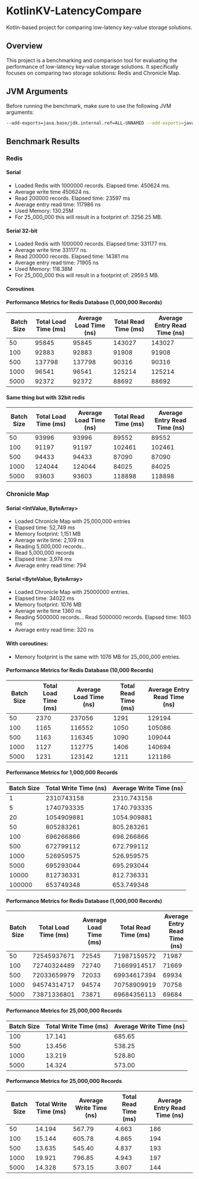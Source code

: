 # KotlinKV-LatencyCompare

Kotlin-based project for comparing low-latency key-value storage solutions.

## Overview

This project is a benchmarking and comparison tool for evaluating the performance of low-latency key-value storage solutions. It specifically focuses on comparing two storage solutions: Redis and Chronicle Map.

## JVM Arguments

Before running the benchmark, make sure to use the following JVM arguments:

```bash
--add-exports=java.base/jdk.internal.ref=ALL-UNNAMED --add-exports=java.base/sun.nio.ch=ALL-UNNAMED --add-exports=jdk.unsupported/sun.misc=ALL-UNNAMED --add-exports=jdk.compiler/com.sun.tools.javac.file=ALL-UNNAMED --add-opens=jdk.compiler/com.sun.tools.javac=ALL-UNNAMED --add-opens=java.base/java.lang=ALL-UNNAMED --add-opens=java.base/java.lang.reflect=ALL-UNNAMED --add-opens=java.base/java.io=ALL-UNNAMED --add-opens=java.base/java.util=ALL-UNNAMED
```

## Benchmark Results

### Redis

#### Serial
- Loaded Redis with 1000000 records. Elapsed time: 450624 ms. 
- Average write time 450624 ns. 
- Read 200000 records. Elapsed time: 23597 ms 
- Average entry read time: 117986 ns 
- Used Memory: 130.25M
- For 25_000_000 this will result in a footprint of: 3256.25 MB.

#### Serial 32-bit
- Loaded Redis with 1000000 records. Elapsed time: 331177 ms.
- Average write time 331177 ns.
- Read 200000 records. Elapsed time: 14381 ms
- Average entry read time: 71905 ns
- Used Memory: 118.38M
- For 25_000_000 this will result in a footprint of: 2959.5 MB.

#### Coroutines

#### Performance Metrics for Redis Database (1,000,000 Records)

| Batch Size | Total Load Time (ms) | Average Load Time (ns) | Total Read Time (ms) | Average Entry Read Time (ns) |
|------------|----------------------|------------------------|----------------------|------------------------------|
| 50         | 95845                | 95845                  | 143027               | 143027                       |
| 100        | 92883                | 92883                  | 91908                | 91908                        |
| 500        | 137798               | 137798                 | 90316                | 90316                        |
| 1000       | 96541                | 96541                  | 125214               | 125214                       |
| 5000       | 92372                | 92372                  | 88692                | 88692                        |

#### Same thing but with 32bit redis

| Batch Size | Total Load Time (ms) | Average Load Time (ns) | Total Read Time (ms) | Average Entry Read Time (ns) |
|------------|----------------------|------------------------|----------------------|------------------------------|
| 50         | 93996                | 93996                  | 89552                | 89552                        |
| 100        | 91197                | 91197                  | 102461               | 102461                       |
| 500        | 94433                | 94433                  | 87090                | 87090                        |
| 1000       | 124044               | 124044                 | 84025                | 84025                        |
| 5000       | 93603                | 93603                  | 118898               | 118898                       |


### Chronicle Map

#### Serial <IntValue, ByteArray>
- Loaded Chronicle Map with 25,000,000 entries
- Elapsed time: 52,749 ms
- Memory footprint: 1,151 MB
- Average write time: 2,109 ns
- Reading 5,000,000 records...
- Read 5,000,000 records
- Elapsed time: 3,974 ms
- Average entry read time: 794

#### Serial <ByteValue, ByteArray>
- Loaded Chronicle Map with 25000000 entries.
- Elapsed time: 34022 ms
- Memory footprint: 1076 MB
- Average write time 1360 ns
- Reading 5000000 records...
  Read 5000000 records. Elapsed time: 1603 ms
- Average entry read time: 320 ns

#### With coroutines:
- Memory footprint is the same with 1076 MB for 25_000_000 entries.
#### Performance Metrics for Redis Database (10,000 Records)

| Batch Size | Total Load Time (ms) | Average Load Time (ns) | Total Read Time (ms) | Average Entry Read Time (ns) |
|------------|----------------------|------------------------|----------------------|------------------------------|
| 50         | 2370                 | 237056                 | 1291                 | 129194                       |
| 100        | 1165                 | 116552                 | 1050                 | 105086                       |
| 500        | 1163                 | 116345                 | 1090                 | 109044                       |
| 1000       | 1127                 | 112775                 | 1406                 | 140694                       |
| 5000       | 1231                 | 123142                 | 1211                 | 121186                       |


#### Performance Metrics for 1,000,000 Records

| Batch Size | Total Write Time (ns) | Average Write Time (ns) |
|------------|-----------------------|-------------------------|
| 1          | 2310743158            | 2310.743158             |
| 5          | 1740793335            | 1740.793335             |
| 20         | 1054909881            | 1054.909881             |
| 50         | 805283261             | 805.283261              |
| 100        | 696266866             | 696.266866              |
| 500        | 672799112             | 672.799112              |
| 1000       | 526959575             | 526.959575              |
| 5000       | 695293044             | 695.293044              |
| 10000      | 812736331             | 812.736331              |
| 100000     | 653749348             | 653.749348              |

#### Performance Metrics for Redis Database (1,000,000 Records)

| Batch Size | Total Load Time (ms) | Average Load Time (ms) | Total Read Time (ms) | Average Entry Read Time (ns) |
|------------|----------------------|------------------------|----------------------|------------------------------|
| 50         | 72545937671          | 72545                  | 71987159572          | 71987                        |
| 100        | 72740324489          | 72740                  | 71669914517          | 71669                        |
| 500        | 72033659979          | 72033                  | 69934617394          | 69934                        |
| 1000       | 94574314717          | 94574                  | 70758909919          | 70758                        |
| 5000       | 73871336801          | 73871                  | 69684356113          | 69684                        |


#### Performance Metrics for 25,000,000 Records

| Batch Size | Total Write Time (ms) | Average Write Time (ns) |
|------------|-----------------------|-------------------------|
| 100        | 17.141                | 685.65                  |
| 500        | 13.456                | 538.25                  |
| 1000       | 13.219                | 528.80                  |
| 5000       | 14.324                | 573.00                  |


#### Performance Metrics for 25,000,000 Records

| Batch Size | Total Write Time (ms) | Average Write Time (ns) | Total Read Time (ms) | Average Entry Read Time (ns) |
|------------|-----------------------|-------------------------|----------------------|------------------------------|
| 50         | 14.194                | 567.79                  | 4.663                | 186                          |
| 100        | 15.144                | 605.78                  | 4.865                | 194                          |
| 500        | 13.635                | 545.40                  | 4.837                | 193                          |
| 1000       | 19.921                | 796.85                  | 4.943                | 197                          |
| 5000       | 14.328                | 573.15                  | 3.607                | 144                          |


